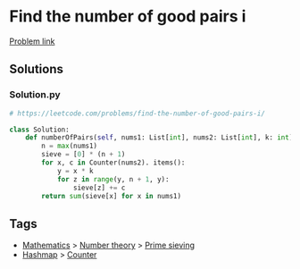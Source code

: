 # Find the number of good pairs i

[Problem link](https://leetcode.com/problems/find-the-number-of-good-pairs-i/)

## Solutions


### Solution.py
```py
# https://leetcode.com/problems/find-the-number-of-good-pairs-i/

class Solution:
    def numberOfPairs(self, nums1: List[int], nums2: List[int], k: int) -> int:
        n = max(nums1)
        sieve = [0] * (n + 1)
        for x, c in Counter(nums2). items():
            y = x * k
            for z in range(y, n + 1, y):
                sieve[z] += c
        return sum(sieve[x] for x in nums1)
```
## Tags

* [Mathematics](/Collections/mathematics.md#mathematics) > [Number theory](/Collections/mathematics.md#number-theory) > [Prime sieving](/Collections/mathematics.md#prime-sieving)
* [Hashmap](/Collections/hashmap.md#hashmap) > [Counter](/Collections/hashmap.md#counter)
